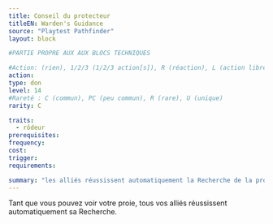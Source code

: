 ```yaml
---
title: Conseil du protecteur
titleEN: Warden's Guidance
source: "Playtest Pathfinder"
layout: block

#PARTIE PROPRE AUX AUX BLOCS TECHNIQUES

#Action: (rien), 1/2/3 (1/2/3 action[s]), R (réaction), L (action libre)
action: 
type: don
level: 14
#Rareté : C (commun), PC (peu commun), R (rare), U (unique)
rarity: C

traits:
  - rôdeur
prerequisites: 
frequency: 
cost:
trigger: 
requirements:

summary: "les alliés réussissent automatiquement la Recherche de la proie du chasseur"
---
```


Tant que vous pouvez voir votre proie, tous vos alliés réussissent automatiquement sa Recherche.